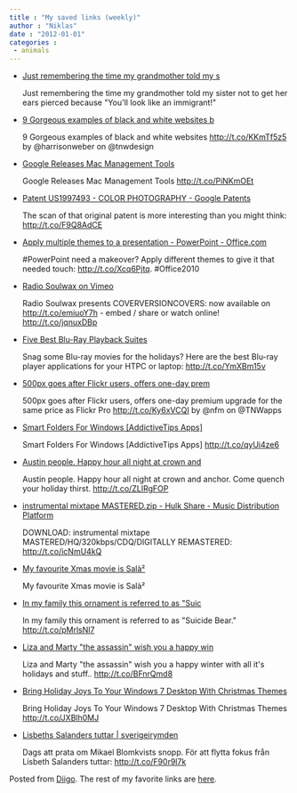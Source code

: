 ```yaml
---
title : "My saved links (weekly)"
author : "Niklas"
date : "2012-01-01"
categories : 
 - animals
---
```


- [Just remembering the time my grandmother told my s](http://www.diigo.com/item/note/yyfb/tdmp)
    
    Just remembering the time my grandmother told my sister not to get her ears pierced because "You'll look like an immigrant!"
    
- [9 Gorgeous examples of black and white websites b](http://t.co/KKmTf5z5)
    
    9 Gorgeous examples of black and white websites http://t.co/KKmTf5z5 by @harrisonweber on @tnwdesign
    
- [Google Releases Mac Management Tools](http://www.readwriteweb.com/hack/2011/12/google-releases-mac-management.php)
    
    Google Releases Mac Management Tools http://t.co/PiNKmOEt
    
- [Patent US1997493 - COLOR PHOTOGRAPHY - Google Patents](http://www.google.com/patents/US1997493)
    
    The scan of that original patent is more interesting than you might think: http://t.co/F9Q8AdCE
    
- [Apply multiple themes to a presentation - PowerPoint - Office.com](http://office.microsoft.com/en-us/powerpoint-help/apply-multiple-themes-to-a-presentation-HA010338399.aspx?CTT=1)
    
    #PowerPoint need a makeover? Apply different themes to give it that needed touch: http://t.co/Xcq6Pjtq. #Office2010
    
    
- [Radio Soulwax on Vimeo](http://vimeo.com/radiosoulwax)
    
    Radio Soulwax presents COVERVERSIONCOVERS: now available on http://t.co/emiuoY7h - embed / share or watch online! http://t.co/jqnuxDBp
    
- [Five Best Blu-Ray Playback Suites](http://lifehacker.com/5870977/five-best-blu+ray-playback-suites)
    
    Snag some Blu-ray movies for the holidays? Here are the best Blu-ray player applications for your HTPC or laptop: http://t.co/YmXBm15v
    
- [500px goes after Flickr users, offers one-day prem](http://t.co/Ky6xVCQI)
    
    500px goes after Flickr users, offers one-day premium upgrade for the same price as Flickr Pro http://t.co/Ky6xVCQI by @nfm on @TNWapps
    
- [Smart Folders For Windows \[AddictiveTips Apps\]](http://www.addictivetips.com/windows-tips/smart-folders-for-windows-addictivetips-apps/?utm_source=feedburner&utm_medium=twitter&utm_campaign=Feed%3A+Addictivetips+%28AddictiveTips%29)
    
    Smart Folders For Windows \[AddictiveTips Apps\] http://t.co/qyUi4ze6
    
- [Austin people. Happy hour all night at crown and](http://www.diigo.com/item/note/yyfb/45bs)
    
    Austin people. Happy hour all night at crown and anchor. Come quench your holiday thirst. http://t.co/ZLIRgFOP
    
- [instrumental mixtape MASTERED.zip - Hulk Share - Music Distribution Platform](http://hulkshare.com/10nsi8mxqvzw)
    
    DOWNLOAD: instrumental mixtape MASTERED/HQ/320kbps/CDQ/DIGITALLY REMASTERED: http://t.co/icNmU4kQ
    
- [My favourite Xmas movie is Salà²](http://www.diigo.com/item/note/yyfb/g631)
    
    My favourite Xmas movie is Salà²
    
- [In my family this ornament is referred to as "Suic](http://www.diigo.com/item/note/yyfb/omwc)
    
    In my family this ornament is referred to as "Suicide Bear." http://t.co/pMrlsNl7
    
- [Liza and Marty "the assassin" wish you a happy win](http://www.diigo.com/item/note/yyfb/bgrd)
    
    Liza and Marty "the assassin" wish you a happy winter with all it's holidays and stuff.. http://t.co/BFnrQmd8
    
- [Bring Holiday Joys To Your Windows 7 Desktop With Christmas Themes](http://www.addictivetips.com/windows-tips/bring-holiday-joys-to-your-windows-7-desktop-with-christmas-themes/?utm_source=feedburner&utm_medium=twitter&utm_campaign=Feed%3A+Addictivetips+%28AddictiveTips%29)
    
    Bring Holiday Joys To Your Windows 7 Desktop With Christmas Themes http://t.co/JXBlh0MJ
    
- [Lisbeths Salanders tuttar | sverigeirymden](http://sverigeirymden.wordpress.com/2011/12/23/lisbeths-salanders-tuttar)
    
    Dags att prata om Mikael Blomkvists snopp. För att flytta fokus från Lisbeth Salanders tuttar: http://t.co/F90r9l7k
    

Posted from [Diigo](http://www.diigo.com). The rest of my favorite links are [here](http://www.diigo.com/user/npivic).
